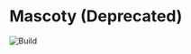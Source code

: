 # Mascoty (Deprecated)
![Build](https://github.com/2Delight/mascoty-justice/actions/workflows/build.yml/badge.svg)
